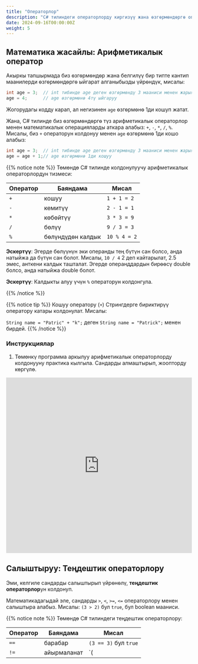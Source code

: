 ```yaml
---
title: "Операторлор"
description: "C# тилиндеги операторлорду киргизүү жана ѳзгѳрмѳндѳргѳ операцияларды аткаруу."
date: 2024-09-16T00:00:00Z
weight: 5
---
```


## Математика жасайлы: Арифметикалык оператор

Акыркы тапшырмада биз ѳзгѳрмѳндѳр жана белгилүү бир типте кантип маанилерди ѳзгѳрмѳндѳргѳ ыйгарат алганыбызды үйрѳндүк, мисалы:

```C#
int age = 3;  // int тибинде age деген ѳзгѳрмѳндү 3 мааниси менен жарыялоо
age = 4;      // age ѳзгѳрмѳнѳ 4тү ыйгаруу
```

Жогорудагы кодду карап, ал негизинен `age` ѳзгѳрмѳнѳ 1ди кошуп жатат.

Жана, C# тилинде биз ѳзгѳрмѳндѳргѳ түз арифметикалык операторлор менен математикалык операцияларды аткара алабыз: `+`, `-`, `*`, `/`, `%`.
Мисалы, биз `+` операторун колдонуу менен `age` ѳзгѳрмѳнѳ 1ди кошо алабыз:

```c#
int age = 3;  // int тибинде age деген ѳзгѳрмѳндү 3 мааниси менен жарыялоо
age = age + 1;// age ѳзгѳрмѳнѳ 1ди кошуу
```

{{% notice note %}}
Төмөндө C# тилинде колдонулуучу арифметикалык операторлордун тизмеси:

**Оператор** | **Баяндама** | **Мисал**
------|------|--------
`+` | кошуу | `1 + 1 = 2`
`-` | кемитүү | `2 - 1 = 1`
`*` | кѳбѳйтүү | `3 * 3 = 9`
`/` | бѳлүү | `9 / 3 = 3`
`%` | бөлүндүдөн калдык | `10 % 4 = 2`

**Эскертүү**: Эгерде бѳлүүнүн эки операнды тең бүтүн сан болсо, анда натыйжа да бүтүн сан болот. Мисалы, `10 / 4` 2 деп кайтарылат, 2.5 эмес, анткени калдык ташталат. Эгерде операнддардын бирѳѳсү double болсо, анда натыйжа double болот.

**Эскертүү**: Калдыкты алуу үчүн `%` операторун колдонгула.

{{% /notice %}}

{{% notice tip %}}
Кошуу оператору (`+`) Стрингдерге бириктирүү оператору катары колдонулат. Мисалы:

`String name = "Patric" + "k";` деген `String name = "Patrick";` менен бирдей.
{{% /notice %}}

### Инструкциялар
1. Төмөнкү программа аркылуу арифметикалык операторлорду колдонууну практика кылгыла. Сандарды алмаштырып, жоопторду көргүлө.

<iframe width="100%" height="475" src="https://dotnetfiddle.net/Widget/dUSTOt" frameborder="0"></iframe>

## Салыштыруу: Теңдештик операторлору

Эми, келгиле сандарды салыштырып үйрѳнѳлү, **теңдештик операторлор**ун колдонуп.

Математикадагыдай эле, сандарды `>`, `<`, `>=`, `<=` операторлору менен салыштыра алабыз. Мисалы: `(3 > 2)` бул `true`, бул boolean мааниси.

{{% notice note %}}
Төмөндө C# тилиндеги теңдештик операторлору:

**Оператор** | **Баяндама** | **Мисал**
------| ------| ------
`==` | барабар | `(3 == 3)` бул `true`
`!=` | айырмаланат | `(